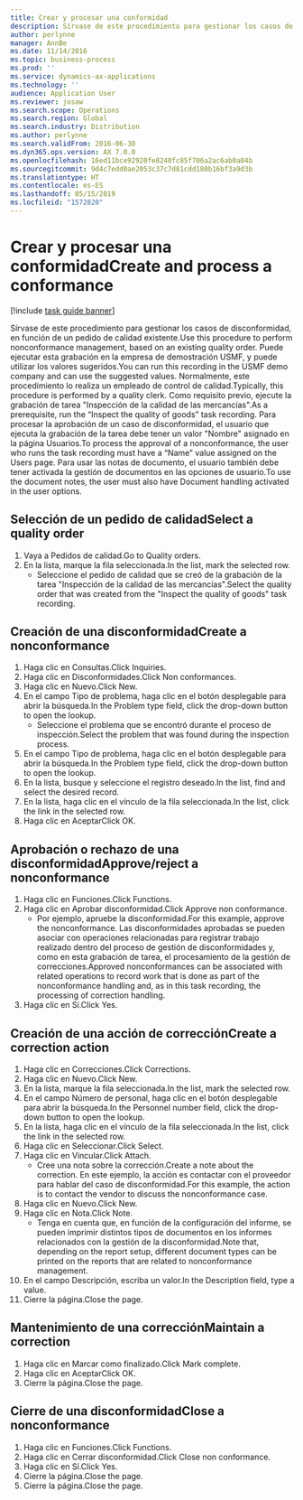 ```yaml
---
title: Crear y procesar una conformidad
description: Sírvase de este procedimiento para gestionar los casos de disconformidad, en función de un pedido de calidad existente.
author: perlynne
manager: AnnBe
ms.date: 11/14/2016
ms.topic: business-process
ms.prod: ''
ms.service: dynamics-ax-applications
ms.technology: ''
audience: Application User
ms.reviewer: josaw
ms.search.scope: Operations
ms.search.region: Global
ms.search.industry: Distribution
ms.author: perlynne
ms.search.validFrom: 2016-06-30
ms.dyn365.ops.version: AX 7.0.0
ms.openlocfilehash: 16ed11bce92920fe8240fc85f706a2ac6ab0a04b
ms.sourcegitcommit: 9d4c7edd0ae2053c37c7d81cdd180b16bf3a9d3b
ms.translationtype: HT
ms.contentlocale: es-ES
ms.lasthandoff: 05/15/2019
ms.locfileid: "1572820"
---
```

# <a name="create-and-process-a-conformance"></a><span data-ttu-id="c34d7-103">Crear y procesar una conformidad</span><span class="sxs-lookup"><span data-stu-id="c34d7-103">Create and process a conformance</span></span>

[!include [task guide banner](../../includes/task-guide-banner.md)]

<span data-ttu-id="c34d7-104">Sírvase de este procedimiento para gestionar los casos de disconformidad, en función de un pedido de calidad existente.</span><span class="sxs-lookup"><span data-stu-id="c34d7-104">Use this procedure to perform nonconformance management, based on an existing quality order.</span></span> <span data-ttu-id="c34d7-105">Puede ejecutar esta grabación en la empresa de demostración USMF, y puede utilizar los valores sugeridos.</span><span class="sxs-lookup"><span data-stu-id="c34d7-105">You can run this recording in the USMF demo company and can use the suggested values.</span></span> <span data-ttu-id="c34d7-106">Normalmente, este procedimiento lo realiza un empleado de control de calidad.</span><span class="sxs-lookup"><span data-stu-id="c34d7-106">Typically, this procedure is performed by a quality clerk.</span></span>  <span data-ttu-id="c34d7-107">Como requisito previo, ejecute la grabación de tarea "Inspección de la calidad de las mercancías".</span><span class="sxs-lookup"><span data-stu-id="c34d7-107">As a prerequisite, run the “Inspect the quality of goods” task recording.</span></span> <span data-ttu-id="c34d7-108">Para procesar la aprobación de un caso de disconformidad, el usuario que ejecuta la grabación de la tarea debe tener un valor "Nombre" asignado en la página Usuarios.</span><span class="sxs-lookup"><span data-stu-id="c34d7-108">To process the approval of a nonconformance, the user who runs the task recording must have a “Name” value assigned on the Users page.</span></span> <span data-ttu-id="c34d7-109">Para usar las notas de documento, el usuario también debe tener activada la gestión de documentos en las opciones de usuario.</span><span class="sxs-lookup"><span data-stu-id="c34d7-109">To use the document notes, the user must also have Document handling activated in the user options.</span></span>


## <a name="select-a-quality-order"></a><span data-ttu-id="c34d7-110">Selección de un pedido de calidad</span><span class="sxs-lookup"><span data-stu-id="c34d7-110">Select a quality order</span></span>
1. <span data-ttu-id="c34d7-111">Vaya a Pedidos de calidad.</span><span class="sxs-lookup"><span data-stu-id="c34d7-111">Go to Quality orders.</span></span>
2. <span data-ttu-id="c34d7-112">En la lista, marque la fila seleccionada.</span><span class="sxs-lookup"><span data-stu-id="c34d7-112">In the list, mark the selected row.</span></span>
    * <span data-ttu-id="c34d7-113">Seleccione el pedido de calidad que se creó de la grabación de la tarea "Inspección de la calidad de las mercancías".</span><span class="sxs-lookup"><span data-stu-id="c34d7-113">Select the quality order that was created from the "Inspect the quality of goods" task recording.</span></span>  

## <a name="create-a-nonconformance"></a><span data-ttu-id="c34d7-114">Creación de una disconformidad</span><span class="sxs-lookup"><span data-stu-id="c34d7-114">Create a nonconformance</span></span>
1. <span data-ttu-id="c34d7-115">Haga clic en Consultas.</span><span class="sxs-lookup"><span data-stu-id="c34d7-115">Click Inquiries.</span></span>
2. <span data-ttu-id="c34d7-116">Haga clic en Disconformidades.</span><span class="sxs-lookup"><span data-stu-id="c34d7-116">Click Non conformances.</span></span>
3. <span data-ttu-id="c34d7-117">Haga clic en Nuevo.</span><span class="sxs-lookup"><span data-stu-id="c34d7-117">Click New.</span></span>
4. <span data-ttu-id="c34d7-118">En el campo Tipo de problema, haga clic en el botón desplegable para abrir la búsqueda.</span><span class="sxs-lookup"><span data-stu-id="c34d7-118">In the Problem type field, click the drop-down button to open the lookup.</span></span>
    * <span data-ttu-id="c34d7-119">Seleccione el problema que se encontró durante el proceso de inspección.</span><span class="sxs-lookup"><span data-stu-id="c34d7-119">Select the problem that was found during the inspection process.</span></span>  
5. <span data-ttu-id="c34d7-120">En el campo Tipo de problema, haga clic en el botón desplegable para abrir la búsqueda.</span><span class="sxs-lookup"><span data-stu-id="c34d7-120">In the Problem type field, click the drop-down button to open the lookup.</span></span>
6. <span data-ttu-id="c34d7-121">En la lista, busque y seleccione el registro deseado.</span><span class="sxs-lookup"><span data-stu-id="c34d7-121">In the list, find and select the desired record.</span></span>
7. <span data-ttu-id="c34d7-122">En la lista, haga clic en el vínculo de la fila seleccionada.</span><span class="sxs-lookup"><span data-stu-id="c34d7-122">In the list, click the link in the selected row.</span></span>
8. <span data-ttu-id="c34d7-123">Haga clic en Aceptar</span><span class="sxs-lookup"><span data-stu-id="c34d7-123">Click OK.</span></span>

## <a name="approvereject-a-nonconformance"></a><span data-ttu-id="c34d7-124">Aprobación o rechazo de una disconformidad</span><span class="sxs-lookup"><span data-stu-id="c34d7-124">Approve/reject a nonconformance</span></span>
1. <span data-ttu-id="c34d7-125">Haga clic en Funciones.</span><span class="sxs-lookup"><span data-stu-id="c34d7-125">Click Functions.</span></span>
2. <span data-ttu-id="c34d7-126">Haga clic en Aprobar disconformidad.</span><span class="sxs-lookup"><span data-stu-id="c34d7-126">Click Approve non conformance.</span></span>
    * <span data-ttu-id="c34d7-127">Por ejemplo, apruebe la disconformidad.</span><span class="sxs-lookup"><span data-stu-id="c34d7-127">For this example, approve the nonconformance.</span></span> <span data-ttu-id="c34d7-128">Las disconformidades aprobadas se pueden asociar con operaciones relacionadas para registrar trabajo realizado dentro del proceso de gestión de disconformidades y, como en esta grabación de tarea, el procesamiento de la gestión de correcciones.</span><span class="sxs-lookup"><span data-stu-id="c34d7-128">Approved nonconformances can be associated with related operations to record work that is done as part of the nonconformance handling and, as in this task recording, the processing of correction handling.</span></span>  
3. <span data-ttu-id="c34d7-129">Haga clic en Sí.</span><span class="sxs-lookup"><span data-stu-id="c34d7-129">Click Yes.</span></span>

## <a name="create-a-correction-action"></a><span data-ttu-id="c34d7-130">Creación de una acción de corrección</span><span class="sxs-lookup"><span data-stu-id="c34d7-130">Create a correction action</span></span>
1. <span data-ttu-id="c34d7-131">Haga clic en Correcciones.</span><span class="sxs-lookup"><span data-stu-id="c34d7-131">Click Corrections.</span></span>
2. <span data-ttu-id="c34d7-132">Haga clic en Nuevo.</span><span class="sxs-lookup"><span data-stu-id="c34d7-132">Click New.</span></span>
3. <span data-ttu-id="c34d7-133">En la lista, marque la fila seleccionada.</span><span class="sxs-lookup"><span data-stu-id="c34d7-133">In the list, mark the selected row.</span></span>
4. <span data-ttu-id="c34d7-134">En el campo Número de personal, haga clic en el botón desplegable para abrir la búsqueda.</span><span class="sxs-lookup"><span data-stu-id="c34d7-134">In the Personnel number field, click the drop-down button to open the lookup.</span></span>
5. <span data-ttu-id="c34d7-135">En la lista, haga clic en el vínculo de la fila seleccionada.</span><span class="sxs-lookup"><span data-stu-id="c34d7-135">In the list, click the link in the selected row.</span></span>
6. <span data-ttu-id="c34d7-136">Haga clic en Seleccionar.</span><span class="sxs-lookup"><span data-stu-id="c34d7-136">Click Select.</span></span>
7. <span data-ttu-id="c34d7-137">Haga clic en Vincular.</span><span class="sxs-lookup"><span data-stu-id="c34d7-137">Click Attach.</span></span>
    * <span data-ttu-id="c34d7-138">Cree una nota sobre la corrección.</span><span class="sxs-lookup"><span data-stu-id="c34d7-138">Create a note about the correction.</span></span> <span data-ttu-id="c34d7-139">En este ejemplo, la acción es contactar con el proveedor para hablar del caso de disconformidad.</span><span class="sxs-lookup"><span data-stu-id="c34d7-139">For this example, the action is to contact the vendor to discuss the nonconformance case.</span></span>  
8. <span data-ttu-id="c34d7-140">Haga clic en Nuevo.</span><span class="sxs-lookup"><span data-stu-id="c34d7-140">Click New.</span></span>
9. <span data-ttu-id="c34d7-141">Haga clic en Nota.</span><span class="sxs-lookup"><span data-stu-id="c34d7-141">Click Note.</span></span>
    * <span data-ttu-id="c34d7-142">Tenga en cuenta que, en función de la configuración del informe, se pueden imprimir distintos tipos de documentos en los informes relacionados con la gestión de la disconformidad.</span><span class="sxs-lookup"><span data-stu-id="c34d7-142">Note that, depending on the report setup, different document types can be printed on the reports that are related to nonconformance management.</span></span>  
10. <span data-ttu-id="c34d7-143">En el campo Descripción, escriba un valor.</span><span class="sxs-lookup"><span data-stu-id="c34d7-143">In the Description field, type a value.</span></span>
11. <span data-ttu-id="c34d7-144">Cierre la página.</span><span class="sxs-lookup"><span data-stu-id="c34d7-144">Close the page.</span></span>

## <a name="maintain-a-correction"></a><span data-ttu-id="c34d7-145">Mantenimiento de una corrección</span><span class="sxs-lookup"><span data-stu-id="c34d7-145">Maintain a correction</span></span>
1. <span data-ttu-id="c34d7-146">Haga clic en Marcar como finalizado.</span><span class="sxs-lookup"><span data-stu-id="c34d7-146">Click Mark complete.</span></span>
2. <span data-ttu-id="c34d7-147">Haga clic en Aceptar</span><span class="sxs-lookup"><span data-stu-id="c34d7-147">Click OK.</span></span>
3. <span data-ttu-id="c34d7-148">Cierre la página.</span><span class="sxs-lookup"><span data-stu-id="c34d7-148">Close the page.</span></span>

## <a name="close-a-nonconformance"></a><span data-ttu-id="c34d7-149">Cierre de una disconformidad</span><span class="sxs-lookup"><span data-stu-id="c34d7-149">Close a nonconformance</span></span>
1. <span data-ttu-id="c34d7-150">Haga clic en Funciones.</span><span class="sxs-lookup"><span data-stu-id="c34d7-150">Click Functions.</span></span>
2. <span data-ttu-id="c34d7-151">Haga clic en Cerrar disconformidad.</span><span class="sxs-lookup"><span data-stu-id="c34d7-151">Click Close non conformance.</span></span>
3. <span data-ttu-id="c34d7-152">Haga clic en Sí.</span><span class="sxs-lookup"><span data-stu-id="c34d7-152">Click Yes.</span></span>
4. <span data-ttu-id="c34d7-153">Cierre la página.</span><span class="sxs-lookup"><span data-stu-id="c34d7-153">Close the page.</span></span>
5. <span data-ttu-id="c34d7-154">Cierre la página.</span><span class="sxs-lookup"><span data-stu-id="c34d7-154">Close the page.</span></span>
